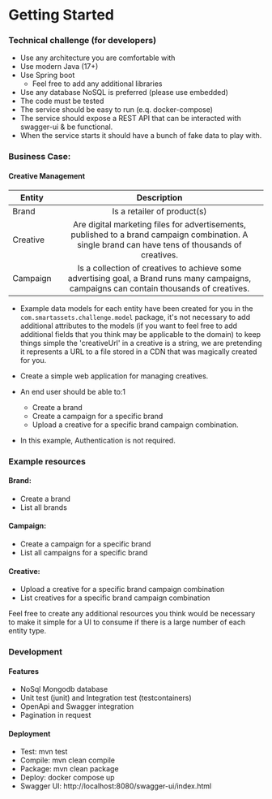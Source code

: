 # Getting Started

### Technical challenge (for developers)

- Use any architecture you are comfortable with
- Use modern Java (17+)
- Use Spring boot
  - Feel free to add any additional libraries
- Use any database NoSQL is preferred (please use embedded)
- The code must be tested
- The service should be easy to run (e.q. docker-compose)
- The service should expose a REST API that can be interacted with swagger-ui & be functional.
- When the service starts it should have a bunch of fake data to play with.

### Business Case:
#### Creative Management

| Entity   |                                                                    Description                                                                     |
|----------|:--------------------------------------------------------------------------------------------------------------------------------------------------:|
| Brand    |                                                            Is a retailer of product(s)                                                             |
| Creative | Are digital marketing files for advertisements, published to a brand campaign combination. A single brand can have tens of thousands of creatives. |
| Campaign |     Is a collection of creatives to achieve some advertising goal, a Brand runs many campaigns, campaigns can contain thousands of creatives.      |

- Example data models for each entity have been created for you in the `com.smartassets.challenge.model` package, 
it's not necessary to add additional attributes to the models (if you want to feel free to add additional fields that you think may be applicable to the domain) to keep things simple the 'creativeUrl' in a creative
is a string, we are pretending it represents a URL to a file stored in a CDN that was magically created for you.

- Create a simple web application for managing creatives.
- An end user should be able to:1
  - Create a brand
  - Create a campaign for a specific brand
  - Upload a creative for a specific brand campaign combination.

- In this example, Authentication is not required.

### Example resources

#### Brand:
  - Create a brand
  - List all brands

#### Campaign:
  - Create a campaign for a specific brand
  - List all campaigns for a specific brand

#### Creative:
  - Upload a creative for a specific brand campaign combination
  - List creatives for a specific brand campaign combination

Feel free to create any additional resources you think would be necessary to make it simple for a UI to consume if
there is a large number of each entity type.

### Development
#### Features
  - NoSql Mongodb database
  - Unit test (junit) and Integration test (testcontainers)
  - OpenApi and Swagger integration
  - Pagination in request

#### Deployment
  - Test: mvn test
  - Compile: mvn clean compile
  - Package: mvn clean package
  - Deploy: docker compose up
  - Swagger UI: http://localhost:8080/swagger-ui/index.html
